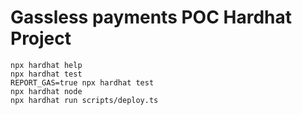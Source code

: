 # Gassless payments POC Hardhat Project

```shell
npx hardhat help
npx hardhat test
REPORT_GAS=true npx hardhat test
npx hardhat node
npx hardhat run scripts/deploy.ts
```

